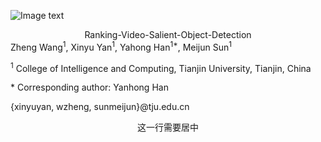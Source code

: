 ![Image text](https://github.com/yxy452710960/Ranking-Video-Salient-Object-Detection/blob/master/RVSOD.jpg)
<center>  Ranking-Video-Salient-Object-Detection </center>
Zheng Wang<sup>1</sup>, Xinyu Yan<sup>1</sup>, Yahong Han<sup>1*</sup>, Meijun Sun<sup>1</sup>

<sup>1</sup> College of Intelligence and Computing, Tianjin University, Tianjin, China

\* Corresponding author: Yanhong Han

\{xinyuyan, wzheng, sunmeijun\}@tju.edu.cn

<center>这一行需要居中</center>
